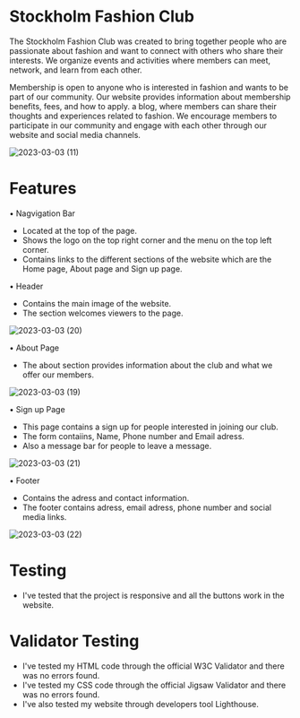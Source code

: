 # Stockholm Fashion Club
The Stockholm Fashion Club was created to bring together people who are passionate about fashion and want to connect with others who share their interests. We organize events and activities where members can meet, network, and learn from each other.

Membership is open to anyone who is interested in fashion and wants to be part of our community. Our website provides information about membership benefits, fees, and how to apply.
a blog, where members can share their thoughts and experiences related to fashion. We encourage members to participate in our community and engage with each other through our website and social media channels.

![2023-03-03 (11)](https://user-images.githubusercontent.com/121928390/222636774-186cb44a-e04b-47fc-84e0-0714ae34b6a0.png)

# Features 

• Nagvigation Bar

  - Located at the top of the page.
  - Shows the logo on the top right corner and the menu on the top left corner.
  - Contains links to  the different sections of the website which are the Home page, About page and Sign up page.

• Header 

  - Contains the main image of the website.
  - The section welcomes viewers to the page.

![2023-03-03 (20)](https://user-images.githubusercontent.com/121928390/222640822-4cb3c93f-f937-43ac-8ff7-df514e86d641.png)

• About Page

  - The about section provides information about the club and what we offer our members.

![2023-03-03 (19)](https://user-images.githubusercontent.com/121928390/222641583-e6ec6c5d-612d-4634-bbcd-9a58e780f4d2.png)

• Sign up Page

  - This page contains a sign up for people interested in joining our club. 
  - The form contaiins, Name, Phone number and Email adress.
  - Also a message bar for people to leave a message. 

![2023-03-03 (21)](https://user-images.githubusercontent.com/121928390/222642400-0b88bbf0-c876-4d32-9850-8ab9c2aa46ea.png)

• Footer 

  - Contains the adress and contact information.
  - The footer contains adress, email adress, phone number and social media links.

![2023-03-03 (22)](https://user-images.githubusercontent.com/121928390/222642899-2be29595-0772-4d9a-ab85-798bdb602d8b.png)

# Testing 

  - I've tested that the project is responsive and all the buttons work in the website.

# Validator Testing

  - I've tested my HTML code through the official W3C Validator and there was no errors found.
  - I've tested my CSS code through the official Jigsaw Validator and there was no errors found.
  - I've also tested my website through developers tool Lighthouse. 
